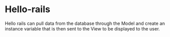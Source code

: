 # Hello-rails
Hello rails can pull data from the database through the Model and create an instance variable that is then sent to the View to be displayed to the user.
